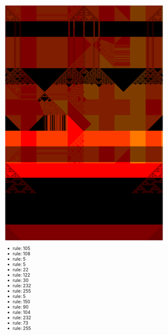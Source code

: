 ![photo](./output.png) 
 * rule: 105
* rule: 108
* rule: 5
* rule: 5
* rule: 22
* rule: 122
* rule: 30
* rule: 232
* rule: 255
* rule: 5
* rule: 150
* rule: 90
* rule: 104
* rule: 232
* rule: 73
* rule: 255
